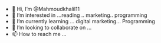 - 👋 Hi, I’m @Mahmoudkhalil11
- 👀 I’m interested in ...reading .. marketing.. programming
- 🌱 I’m currently learning ... digital marketing... Programming
- 💞️ I’m looking to collaborate on ...
- 📫 How to reach me ...

<!---
Mahmoudkhalil11/Mahmoudkhalil11 is a ✨ special ✨ repository because its `README.md` (this file) appears on your GitHub profile.
You can click the Preview link to take a look at your changes.
--->
